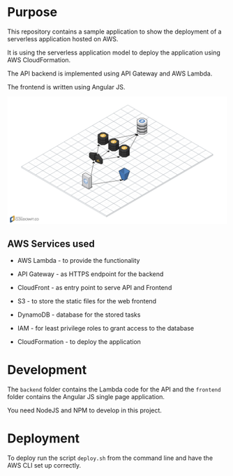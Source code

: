 # Purpose

This repository contains a sample application to show the deployment of a serverless application hosted on AWS.

It is using the serverless application model to deploy the application using AWS CloudFormation.

The API backend is implemented using API Gateway and AWS Lambda.

The frontend is written using Angular JS.

![Architecture](architecture.png)

## AWS Services used

* AWS Lambda - to provide the functionality
* API Gateway - as HTTPS endpoint for the backend
* CloudFront - as entry point to serve API and Frontend
* S3 - to store the static files for the web frontend
* DynamoDB -  database for the stored tasks
* IAM - for least privilege roles to grant access to the database


* CloudFormation - to deploy the application

# Development

The `backend` folder contains the Lambda code for the API and the `frontend` folder contains the Angular JS single page application.

You need NodeJS and NPM to develop in this project.

# Deployment

To deploy run the script `deploy.sh` from the command line and have the AWS CLI set up correctly.